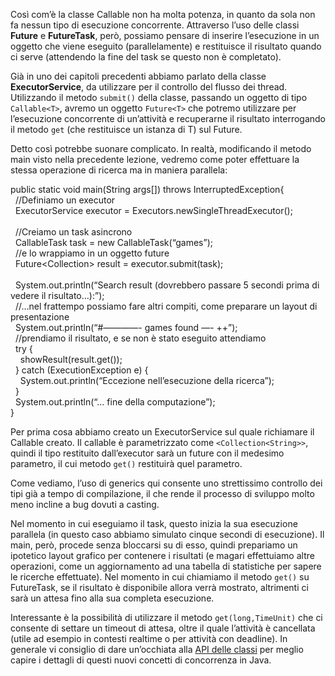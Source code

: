 Così com’è la classe Callable non ha molta potenza, in quanto da sola non fa nessun tipo di esecuzione concorrente. Attraverso l’uso delle classi **Future** e **FutureTask**, però, possiamo pensare di inserire l’esecuzione in un oggetto che viene eseguito (parallelamente) e restituisce il risultato quando ci serve (attendendo la fine del task se questo non è completato).

Già in uno dei capitoli precedenti abbiamo parlato della classe **ExecutorService**, da utilizzare per il controllo del flusso dei thread. Utilizzando il metodo `submit()` della classe, passando un oggetto di tipo `Callable<T>`, avremo un oggetto `Future<T>` che potremo utilizzare per l’esecuzione concorrente di un’attività e recuperarne il risultato interrogando il metodo `get` (che restituisce un istanza di T) sul Future.

Detto così potrebbe suonare complicato. In realtà, modificando il metodo main visto nella precedente lezione, vedremo come poter effettuare la stessa operazione di ricerca ma in maniera parallela:

public static void main(String args[]) throws InterruptedException{  
  //Definiamo un executor  
  ExecutorService executor = Executors.newSingleThreadExecutor();  
    
  //Creiamo un task asincrono  
  CallableTask task = new CallableTask(“games”);  
  //e lo wrappiamo in un oggetto future  
  Future<Collection<String>> result = executor.submit(task);  
    
  System.out.println(“Search result (dovrebbero passare 5 secondi prima di vedere il risultato…):”);  
  //…nel frattempo possiamo fare altri compiti, come preparare un layout di presentazione  
  System.out.println(“#————- games found —- ++”);  
  //prendiamo il risultato, e se non è stato eseguito attendiamo  
  try {  
    showResult(result.get());  
  } catch (ExecutionException e) {  
    System.out.println(“Eccezione nell’esecuzione della ricerca”);  
  }  
  System.out.println(“… fine della computazione”);  
}

Per prima cosa abbiamo creato un ExecutorService sul quale richiamare il Callable creato. Il callable è parametrizzato come `<Collection<String>>`, quindi il tipo restituito dall’executor sarà un future con il medesimo parametro, il cui metodo `get()` restituirà quel parametro.

Come vediamo, l’uso di generics qui consente uno strettissimo controllo dei tipi già a tempo di compilazione, il che rende il processo di sviluppo molto meno incline a bug dovuti a casting.

Nel momento in cui eseguiamo il task, questo inizia la sua esecuzione parallela (in questo caso abbiamo simulato cinque secondi di esecuzione). Il main, però, procede senza bloccarsi su di esso, quindi prepariamo un ipotetico layout grafico per contenere i risultati (e magari effettuiamo altre operazioni, come un aggiornamento ad una tabella di statistiche per sapere le ricerche effettuate). Nel momento in cui chiamiamo il metodo `get()` su FutureTask, se il risultato è disponibile allora verrà mostrato, altrimenti ci sarà un attesa fino alla sua completa esecuzione.

Interessante è la possibilità di utilizzare il metodo `get(long,TimeUnit)` che ci consente di settare un timeout di attesa, oltre il quale l’attività è cancellata (utile ad esempio in contesti realtime o per attività con deadline). In generale vi consiglio di dare un’occhiata alla [API delle classi](http://java.sun.com/j2se/1.5.0/docs/api/java/util/concurrent/package-summary.html "API delle Classi - Link esterno") per meglio capire i dettagli di questi nuovi concetti di concorrenza in Java.